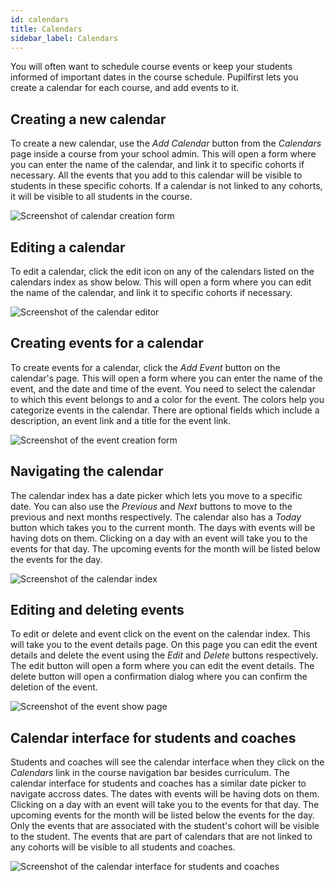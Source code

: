 ```yaml
---
id: calendars
title: Calendars
sidebar_label: Calendars
---
```


You will often want to schedule course events or keep your students informed of important dates in the course schedule. Pupilfirst lets you create a calendar for each course, and add events to it.

## Creating a new calendar

To create a new calendar, use the _Add Calendar_ button from the _Calendars_ page inside a course from your school admin. This will open a form where you can enter the name of the calendar, and link it to specific cohorts if necessary. All the events that you add to this calendar will be visible to students in these specific cohorts. If a calendar is not linked to any cohorts, it will be visible to all students in the course.

![Screenshot of calendar creation form](https://res.cloudinary.com/sv-co/image/upload/v1674018645/pupilfirst_documentation/calendars/calendar_creation_form_gmls5o.png)

## Editing a calendar

To edit a calendar, click the edit icon on any of the calendars listed on the calendars index as show below. This will open a form where you can edit the name of the calendar, and link it to specific cohorts if necessary.

![Screenshot of the calendar editor](https://res.cloudinary.com/sv-co/image/upload/v1674018645/pupilfirst_documentation/calendars/calendars_page_for_edit_qo7vtn.png)

## Creating events for a calendar

To create events for a calendar, click the _Add Event_ button on the calendar's page. This will open a form where you can enter the name of the event, and the date and time of the event. You need to select the calendar to which this event belongs to and a color for the event. The colors help you categorize events in the calendar. There are optional fields which include a description, an event link and a title for the event link.

![Screenshot of the event creation form](https://res.cloudinary.com/sv-co/image/upload/v1674018645/pupilfirst_documentation/calendars/calendar_event_creation_form_rssvqy.png)

## Navigating the calendar

The calendar index has a date picker which lets you move to a specific date. You can also use the _Previous_ and _Next_ buttons to move to the previous and next months respectively. The calendar also has a _Today_ button which takes you to the current month. The days with events will be having dots on them. Clicking on a day with an event will take you to the events for that day. The upcoming events for the month will be listed below the events for the day.

![Screenshot of the calendar index](https://res.cloudinary.com/sv-co/image/upload/v1674018645/pupilfirst_documentation/calendars/calendar_index_with_events_pyp2il.png)

## Editing and deleting events

To edit or delete and event click on the event on the calendar index. This will take you to the event details page. On this page you can edit the event details and delete the event using the _Edit_ and _Delete_ buttons respectively. The edit button will open a form where you can edit the event details. The delete button will open a confirmation dialog where you can confirm the deletion of the event.

![Screenshot of the event show page](https://res.cloudinary.com/sv-co/image/upload/v1674018644/pupilfirst_documentation/calendars/calendar_event_show_page_vffvrd.png)

## Calendar interface for students and coaches

Students and coaches will see the calendar interface when they click on the _Calendars_ link in the course navigation bar besides curriculum. The calendar interface for students and coaches has a similar date picker to navigate accross dates. The dates with events will be having dots on them. Clicking on a day with an event will take you to the events for that day. The upcoming events for the month will be listed below the events for the day. Only the events that are associated with the student's cohort will be visible to the student. The events that are part of calendars that are not linked to any cohorts will be visible to all students and coaches.

![Screenshot of the calendar interface for students and coaches](https://res.cloudinary.com/sv-co/image/upload/v1674019390/pupilfirst_documentation/calendars/calendars_students_page_fnbnzm.png)
